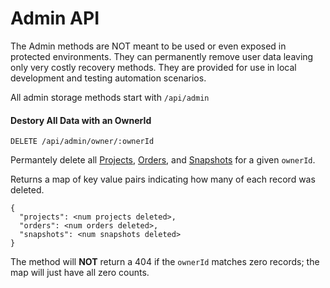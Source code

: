 # Admin API

The Admin methods are NOT meant to be used or even exposed in protected environments. They can permanently remove user data leaving only very costly recovery methods. They are provided for use in local development and testing automation scenarios.

All admin storage methods start with `/api/admin`

#### Destory All Data with an OwnerId

`DELETE /api/admin/owner/:ownerId`

Permantely delete all [Projects](./PROJECTS.md), [Orders](./ORDERS.md), and [Snapshots](./SNAPSHOTS.md) for a given `ownerId`.

Returns a map of key value pairs indicating how many of each record was deleted.

```
{
  "projects": <num projects deleted>,
  "orders": <num orders deleted>,
  "snapshots": <num snapshots deleted>
}
```

The method will **NOT** return a 404 if the `ownerId` matches zero records; the map will just have all zero counts.
